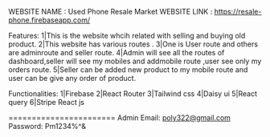 WEBSITE NAME : Used Phone Resale Market
WEBSITE LINK : https://resale-phone.firebaseapp.com/

Features:
1|This is the website whcih related with selling and buying old product.
2|This website has various routes .
3|One is User route and others are adminroute and seller route.
4|Admin will see all the routes of dashboard,seller will see my mobiles and addmobile route ,user see only my orders route.
5|Seller can be added new product to my mobile route and user can be give any order of product.

Functionalities:
1|Firebase
2|React Router
3|Tailwind css
4|Daisy ui
5|React query
6|Stripe React js

=======================
Admin Email: poly322@gmail.com
Password:  Pm1234%^&
